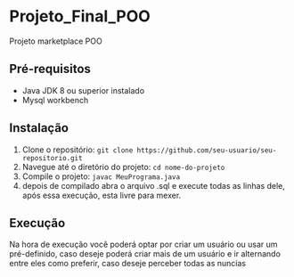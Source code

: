 # Projeto_Final_POO

Projeto marketplace POO

## Pré-requisitos

- Java JDK 8 ou superior instalado
- Mysql workbench

## Instalação

1. Clone o repositório: `git clone https://github.com/seu-usuario/seu-repositorio.git`
2. Navegue até o diretório do projeto: `cd nome-do-projeto`
3. Compile o projeto: `javac MeuPrograma.java`
4. depois de compilado abra o arquivo .sql e execute todas as linhas dele, após essa execução, esta livre para mexer.

## Execução

Na hora de execução você poderá optar por criar um usuário ou usar um pré-definido, caso deseje poderá criar mais de um usuário e ir alternando entre eles como preferir, caso deseje perceber todas as nuncias
